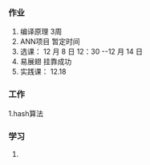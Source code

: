 ### 作业
1. 编译原理  3周
2. ANN项目     暂定时间
3. 选课： 12 月 8 日 12：30 --12 月 14 日
4. 易展翅   挂靠成功
5. 实践课： 12.18



### 工作
1.hash算法


### 学习
1. 




